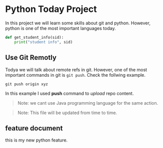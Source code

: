 # Python Today Project
In this project we will learn some skills about git and python. However, python is one of the most important languages today.
```python
def get_student_info(sid):
    print("student info", sid)
```

## Use Git Remotly
Todya we will talk about remote refs in git. However, one of the most important commands in git is `git push`. Check the follwing example.
```git
git push origin xyz
```
In this example I used **push** command to _upload_ repo content.

> Note: we cant use Java programming language for the same action.

> Note: This file will be updated from time to time.

## feature document 
this is my new python feature.
